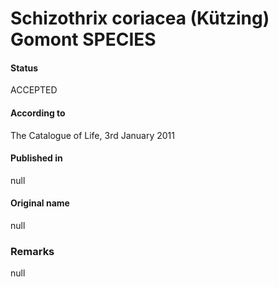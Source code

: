 # Schizothrix coriacea (Kützing) Gomont SPECIES

#### Status
ACCEPTED

#### According to
The Catalogue of Life, 3rd January 2011

#### Published in
null

#### Original name
null

### Remarks
null